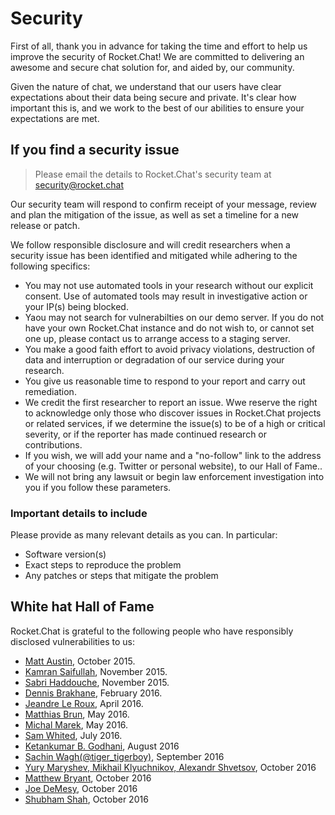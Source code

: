 # Security

First of all, thank you in advance for taking the time and effort to
help us improve the security of Rocket.Chat! We are committed to
delivering an awesome and secure chat solution for, and aided by, our
community.

Given the nature of chat, we understand that our users have clear
expectations about their data being secure and private. It's clear how
important this is, and we work to the best of our abilities to ensure
your expectations are met.

## If you find a security issue

> Please email the details to Rocket.Chat's security team at [security@rocket.chat](mailto://security@rocket.chat)

Our security team will respond to confirm receipt of your message,
review and plan the mitigation of the issue, as well as set a timeline
for a new release or patch.

We follow responsible disclosure and will credit researchers when a
security issue has been identified and mitigated while adhering to the
following specifics:

- You may not use automated tools in your research without our explicit
  consent. Use of automated tools may result in investigative action or
  your IP(s) being blocked.
- Yaou may not search for vulnerabilties on our demo server. If you do
  not have your own Rocket.Chat instance and do not wish to, or cannot
  set one up, please contact us to arrange access to a staging server.
- You make a good faith effort to avoid privacy violations, destruction
  of data and interruption or degradation of our service during your
  research.
- You give us reasonable time to respond to your report and carry out
  remediation.
- We credit the first researcher to report an issue. Wwe
  reserve the right to acknowledge only those who discover issues
  in Rocket.Chat projects or related services, if we determine the
  issue(s) to be of a high or critical severity, or if the reporter
  has made continued research or contributions.
- If you wish, we will add your name and a "no-follow" link to the
  address of your choosing (e.g. Twitter or personal website), to our
  Hall of Fame..
- We will not bring any lawsuit or begin law enforcement investigation
  into you if you follow these parameters.

### Important details to include

Please provide as many relevant details as you can. In particular:

- Software version(s)
- Exact steps to reproduce the problem
- Any patches or steps that mitigate the problem

## White hat Hall of Fame

Rocket.Chat is grateful to the following people who have
responsibly disclosed vulnerabilities to us:

- [Matt Austin](http://m-austin.com), October 2015.
- [Kamran Saifullah](https://pk.linkedin.com/in/kamransaifullah786), November 2015.
- [Sabri Haddouche](https://github.com/pwnsdx), November 2015.
- [Dennis Brakhane](https://inoio.de), February 2016.
- [Jeandre Le Roux](http://theblazehen.com), April 2016.
- [Matthias Brun](https://redguard.ch), May 2016.
- [Michal Marek](https://github.com/ecneladis), May 2016.
- [Sam Whited](https://bitbucket.org/SamWhited/), July 2016.
- [Ketankumar B. Godhani](https://twitter.com/KBGodhani), August 2016
- [Sachin
  Wagh(@tiger_tigerboy)](https://secur1tyadvisory.wordpress.com),
  September 2016
- [Yury Maryshev, Mikhail Klyuchnikov, Alexandr
  Shvetsov](https://www.ptsecurity.com), October 2016
- [Matthew Bryant](https://thehackerblog.com), October 2016
- [Joe DeMesy](https://badwith.computer), October 2016
- [Shubham Shah](https://shubs.io), October 2016
